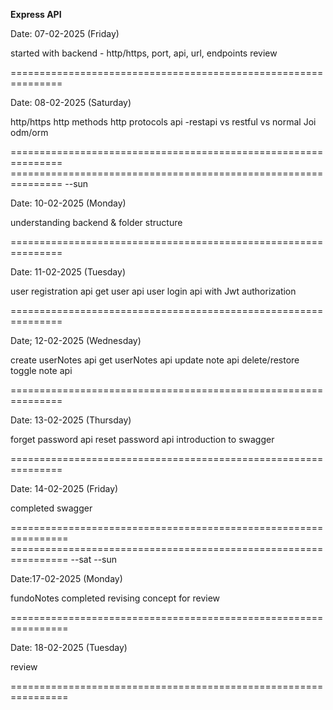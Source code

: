 **Express API**

Date: 07-02-2025 (Friday)

started with backend - http/https, port, api, url, endpoints
review

===============================================================

Date: 08-02-2025 (Saturday)

http/https
http methods
http protocols
api -restapi vs restful vs normal
Joi
odm/orm

=============================================================== =============================================================== --sun

Date: 10-02-2025 (Monday)

understanding backend & folder structure

===============================================================

Date: 11-02-2025 (Tuesday)

user registration api
get user api
user login api with Jwt authorization

===============================================================

Date; 12-02-2025 (Wednesday)

create userNotes api
get userNotes api
update note api
delete/restore toggle note api

===============================================================

Date: 13-02-2025 (Thursday)

forget password api
reset password api
introduction to swagger

===============================================================

Date: 14-02-2025 (Friday)

completed swagger

================================================================ ================================================================ --sat --sun

Date:17-02-2025 (Monday)

fundoNotes completed
revising concept for review

================================================================

Date: 18-02-2025 (Tuesday)

review

================================================================